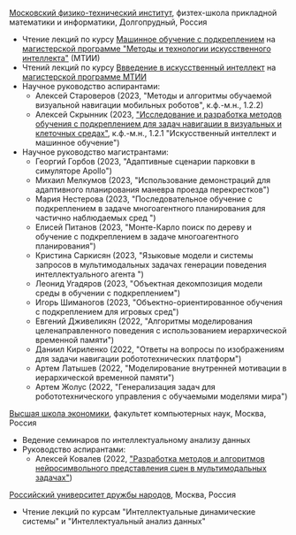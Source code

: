 <a href='https://mipt.ru/english/'>Московский физико-технический институт</a>, физтех-школа прикладной математики и информатики, Долгопрудный, Россия
* Чтение лекций по курсу <a href='http://rairi.ru/wiki/index.php/Машинное_обучение_с_подкреплением'>Машинное обучение с подкреплением</a> на <a href='http://rairi.ru/wiki/index.php/Магистерская_программа_МТИИ'>магистерской программе "Методы и технологии искусственного интеллекта"</a> (МТИИ)
* Чтений лекций по курсу <a href='http://rairi.ru/wiki/index.php/Введение_в_методы_искусственного_интеллекта'>Ввведение в искусственный интеллект</a> на <a href='http://rairi.ru/wiki/index.php/Магистерская_программа_МТИИ'>магистерской программе МТИИ</a>
* Научное руководство аспирантами:
  - Алексей Староверов (2023, "Методы и алгоритмы обучаемой визуальной навигации мобильных роботов", к.ф.-м.н., 1.2.2)
  - Алексей Скрынник (2023, <a href='https://mipt.ru/education/post-graduate/skrynnik-aleksey-aleksandrovich.php'>"Исследование и разработка методов обучения с подкреплением для задач навигации в визуальных и клеточных средах"</a>, к.ф.-м.н., 1.2.1 "Искусственный интеллект и машинное обучение")
* Научное руководство магистрантами:
  - Георгий Горбов (2023, "Адаптивные сценарии парковки в симуляторе Apollo")
  - Михаил Мелкумов (2023, "Использование демонстраций для адаптивного планирования маневра проезда перекрестков")
  - Мария Нестерова (2023, "Последовательное обучение с подкреплением в задаче многоагентного планирования для частично наблюдаемых сред ")
  - Елисей Питанов (2023, "Монте-Карло поиск по дереву и обучение с подкреплением в задаче многоагентного планирования")
  - Кристина Саркисян (2023, "Языковые модели и системы запросов в мультимодальных задачах генерации поведения интеллектуального агента ")
  - Леонид Угадяров (2023, "Объектная декомпозиция модели среды в обучении с подкреплением")
  - Игорь Шиманогов (2023, "Объектно-ориентированное обучения с подкреплением для игровых сред")
  - Евгений Дживеликян (2022, "Алгоритмы моделирования целенаправленного поведения с использованием иерархической временной памяти")
  - Даниил Кириленко (2022, "Ответы на вопросы по изображениям для задачи навигации робототехнических платформ")
  - Артем Латышев (2022, "Моделирование внутренней мотивации в иерархической временной памяти")
  - Артем Жолус (2022, "Генерализация задач для робототехнического управления с обучаемыми моделями мира")

<a href='https://www.hse.ru/en/'>Высшая школа экономики</a>, факультет компьютерных наук, Москва, Россия
* Ведение семинаров по интеллектуальному анализу данных
* Руководство аспирантами:
  - Алексей Ковалев (2022, <a href='https://www.hse.ru/sci/diss/682448753'>"Разработка методов и алгоритмов нейросимвольного представления сцен в мультимодальных задачах"</a>)

<a href='https://eng.rudn.ru/?ysclid=lltio4bjo1767975563'>Российский университет дружбы народов</a>, Москва, Россия
* Чтение лекций по курсам "Интеллектуальные динамические системы" и "Интеллектуальный анализ данных"
